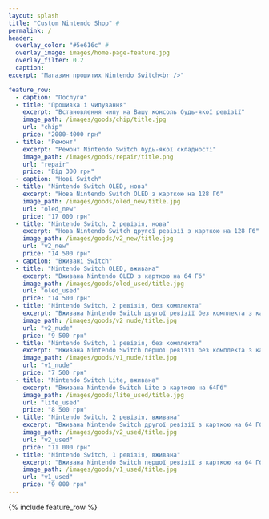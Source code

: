 ```yaml
---
layout: splash
title: "Custom Nintendo Shop" #
permalink: /
header:
  overlay_color: "#5e616c" #
  overlay_image: images/home-page-feature.jpg
  overlay_filter: 0.2
  caption:
excerpt: "Магазин прошитих Nintendo Switch<br />"

feature_row:
  - caption: "Послуги"
  - title: "Прошивка і чипування"
    excerpt: "Встановлення чипу на Вашу консоль будь-якої ревізії"
    image_path: /images/goods/chip/title.jpg
    url: "chip"
    price: "2000-4000 грн"
  - title: "Ремонт"
    excerpt: "Ремонт Nintendo Switch будь-якої складності"
    image_path: /images/goods/repair/title.png
    url: "repair"
    price: "Від 300 грн"
  - caption: "Нові Switch"
  - title: "Nintendo Switch OLED, нова"
    excerpt: "Нова Nintendo Switch OLED з карткою на 128 Гб"
    image_path: /images/goods/oled_new/title.jpg
    url: "oled_new"
    price: "17 000 грн"
  - title: "Nintendo Switch, 2 ревізія, нова"
    excerpt: "Нова Nintendo Switch другої ревізії з карткою на 128 Гб"
    image_path: /images/goods/v2_new/title.jpg
    url: "v2_new"
    price: "14 500 грн"
  - caption: "Вживані Switch"
  - title: "Nintendo Switch OLED, вживана"
    excerpt: "Вживана Nintendo OLED з карткою на 64 Гб"
    image_path: /images/goods/oled_used/title.jpg
    url: "oled_used"
    price: "14 500 грн"
  - title: "Nintendo Switch, 2 ревізія, без комплекта"
    excerpt: "Вживана Nintendo Switch другої ревізії без комплекта з карткою на 64 Гб"
    image_path: /images/goods/v2_nude/title.jpg
    url: "v2_nude"
    price: "9 500 грн"
  - title: "Nintendo Switch, 1 ревізія, без комплекта"
    excerpt: "Вживана Nintendo Switch першої ревізії без комплекта з карткою на 64 Гб"
    image_path: /images/goods/v1_nude/title.jpg
    url: "v1_nude"
    price: "7 500 грн"
  - title: "Nintendo Switch Lite, вживана"
    excerpt: "Вживана Nintendo Switch Lite з карткою на 64Гб"
    image_path: /images/goods/lite_used/title.jpg
    url: "lite_used"
    price: "8 500 грн"
  - title: "Nintendo Switch, 2 ревізія, вживана"
    excerpt: "Вживана Nintendo Switch другої ревізії з карткою на 64 Гб"
    image_path: /images/goods/v2_used/title.jpg
    url: "v2_used"
    price: "11 000 грн"
  - title: "Nintendo Switch, 1 ревізія, вживана"
    excerpt: "Вживана Nintendo Switch першої ревізії з карткою на 64 Гб"
    image_path: /images/goods/v1_used/title.jpg
    url: "v1_used"
    price: "9 000 грн"
---
```


{% include feature_row %}